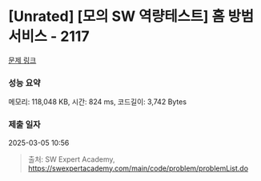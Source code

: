 # [Unrated] [모의 SW 역량테스트] 홈 방범 서비스 - 2117 

[문제 링크](https://swexpertacademy.com/main/code/problem/problemDetail.do?contestProbId=AV5V61LqAf8DFAWu) 

### 성능 요약

메모리: 118,048 KB, 시간: 824 ms, 코드길이: 3,742 Bytes

### 제출 일자

2025-03-05 10:56



> 출처: SW Expert Academy, https://swexpertacademy.com/main/code/problem/problemList.do